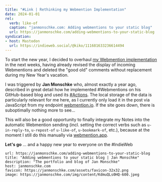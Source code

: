 ```yaml
---
title: "#Link | Rethinking my Webmention Implementation"
date: 2024-01-01
rel:
  verb: like-of
  caption: "janmonschke.com: Adding webmentions to your static blog"
  url: https://janmonschke.com/adding-webmentions-to-your-static-blog
syndication: 
- host: Mastodon
  url: https://indieweb.social/@kiko/111681633236614494
---
```


To start the new year, I decided to overhaul [my Webmention implementation](/post/Hexo-and-the-IndieWeb-Receiving-Webmentions/) in the next weeks, having already revised the display of incoming Webmentions and deleted the "good old" comments without replacement during my New Year's vacation.

I was triggered by **Jan Monschke** who, almost exactly a year ago, described in great detail how he implemented #Webmentions on his GitHub-based blog and used its [#Actions](https://github.com/features/actions). The local storage of the data is particularly relevant for me here, as I currently only load it in the post via JavaScript from my endpoint [webmention.io](https://webmention.io). If the site goes down, there is suboptimally nothing more to see...

This will also be a good opportunity to finally integrate my Notes into the automatic Webmention sending (incl. setting the correct verbs such as ``u-in-reply-to``, ``u-repost-of`` ``u-like-of``, ``u-bookmark-of``, etc.), because at the moment I still do this manually via [webmention.app](https://webmention.app).

**Let's go** ... and a happy new year to everyone on the #IndieWeb

```cardlink
url: https://janmonschke.com/adding-webmentions-to-your-static-blog
title: "Adding webmentions to your static blog | Jan Monschke"
description: "The portfolio and blog of Jan Monschke"
host: janmonschke.com
favicon: https://janmonschke.com/assets/favicon-32x32.png
image: https://janmonschke.com/img/content/KdmuQLs0HQ-600.jpeg
```
